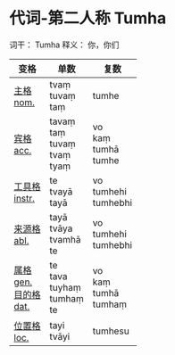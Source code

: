 # 代词-第二人称 Tumha

词干： Tumha
释义： 你，你们


| 变格 | 单数 |复数 |
| --- | ----- | ------ |
| [主格<br>nom.](nom.md) |tvaṃ<br>tuvaṃ<br>taṃ|tumhe|
| [宾格<br>acc.](acc.md) |tavaṃ<br>taṃ<br>tuvaṃ<br>tvaṃ<br>tyaṃ|vo<br>kaṃ<br>tumhā<br>tumhe<br>|
| [工具格<br>instr.](instr.md) |te<br>tvayā<br>tayā|vo<br>tumhehi<br>tumhebhi|
|[来源格<br>abl.](abl.md)|tayā<br>tvāya<br>tvamhā<br>te|vo<br>tumhehi<br>tumhebhi|
| [属格<br>gen.](gen.md)<br>[目的格<br>dat.](dat.md) |te<br>tava<br>tuyhaṃ<br>tumhaṃ<br>te|vo<br>kaṃ<br>tumhā<br>tumhaṃ<br>|
| [位置格<br>loc.](loc.md) |tayi<br>tvāyi|tumhesu|

